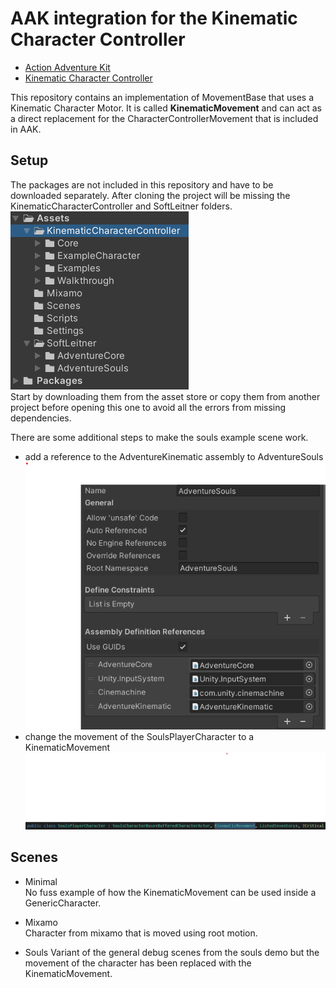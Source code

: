 # __AAK__ integration for the __Kinematic Character Controller__

- [Action Adventure Kit](https://assetstore.unity.com/packages/templates/systems/action-adventure-kit-217284)  
- [Kinematic Character Controller](https://assetstore.unity.com/packages/tools/physics/kinematic-character-controller-99131)

This repository contains an implementation of MovementBase that uses a Kinematic Character Motor. It is called __KinematicMovement__ and can act as a direct replacement for the CharacterControllerMovement that is included in AAK.

## Setup

The packages are not included in this repository and have to be downloaded separately. After cloning the project will be missing the KinematicCharacterController and SoftLeitner folders.  
![project structure](https://github.com/Schossi/AAK_KinematicCharacterController/blob/main/Project.png)  
Start by downloading them from the asset store or copy them from another project before opening this one to avoid all the errors from missing dependencies.

There are some additional steps to make the souls example scene work.
- add a reference to the AdventureKinematic assembly to AdventureSouls  
![project structure](https://github.com/Schossi/AAK_KinematicCharacterController/blob/main/AssemblyReference.png)
- change the movement of the SoulsPlayerCharacter to a KinematicMovement  
![project structure](https://github.com/Schossi/AAK_KinematicCharacterController/blob/main/SoulsPlayerCharacter.png)

## Scenes

- Minimal  
No fuss example of how the KinematicMovement can be used inside a GenericCharacter.

- Mixamo  
Character from mixamo that is moved using root motion.

- Souls
Variant of the general debug scenes from the souls demo but the movement of the character has been replaced with the KinematicMovement.